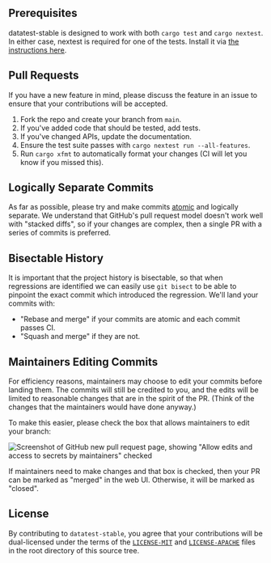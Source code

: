 ## Prerequisites

datatest-stable is designed to work with both `cargo test` and `cargo nextest`. In either case,
nextest is required for one of the tests. Install it via [the instructions here](https://get.nexte.st).

## Pull Requests

If you have a new feature in mind, please discuss the feature in an issue to ensure that your
contributions will be accepted.

1. Fork the repo and create your branch from `main`.
2. If you've added code that should be tested, add tests.
3. If you've changed APIs, update the documentation.
4. Ensure the test suite passes with `cargo nextest run --all-features`.
5. Run `cargo xfmt` to automatically format your changes (CI will let you know if you missed this).

## Logically Separate Commits

As far as possible, please try and make commits
[atomic](https://en.wikipedia.org/wiki/Atomic_commit#Atomic_commit_convention) and logically
separate. We understand that GitHub's pull request model doesn't work well with "stacked diffs", so
if your changes are complex, then a single PR with a series of commits is preferred.

## Bisectable History

It is important that the project history is bisectable, so that when regressions are identified we
can easily use `git bisect` to be able to pinpoint the exact commit which introduced the regression.
We'll land your commits with:

- "Rebase and merge" if your commits are atomic and each commit passes CI.
- "Squash and merge" if they are not.

## Maintainers Editing Commits

For efficiency reasons, maintainers may choose to edit your commits before landing them. The commits
will still be credited to you, and the edits will be limited to reasonable changes that are in the
spirit of the PR. (Think of the changes that the maintainers would have done anyway.)

To make this easier, please check the box that allows maintainers to edit your branch:

![Screenshot of GitHub new pull request page, showing "Allow edits and access to secrets by maintainers" checked](https://github.com/nextest-rs/quick-junit/assets/180618/9f4074fa-4f52-4735-af19-144464f0fb8d)

If maintainers need to make changes and that box is checked, then your PR can be marked as "merged"
in the web UI. Otherwise, it will be marked as "closed".

## License

By contributing to `datatest-stable`, you agree that your contributions will be dual-licensed under
the terms of the [`LICENSE-MIT`](LICENSE-MIT) and [`LICENSE-APACHE`](LICENSE-APACHE) files in the
root directory of this source tree.
